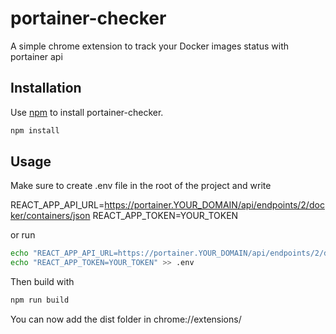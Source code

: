 # portainer-checker

A simple chrome extension to track your Docker images status with portainer api

## Installation

Use [npm](https://nodejs.org/en) to install portainer-checker.

```bash
npm install
```

## Usage

Make sure to create .env file in the root of the project and write

REACT_APP_API_URL=https://portainer.YOUR_DOMAIN/api/endpoints/2/docker/containers/json
REACT_APP_TOKEN=YOUR_TOKEN

or run

```bash
echo "REACT_APP_API_URL=https://portainer.YOUR_DOMAIN/api/endpoints/2/docker/containers/json" > .env
echo "REACT_APP_TOKEN=YOUR_TOKEN" >> .env
```

Then build with 

```bash
npm run build
```

You can now add the dist folder in chrome://extensions/